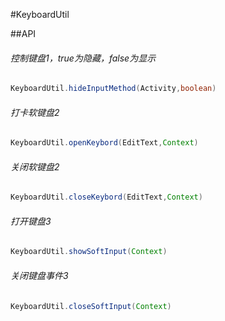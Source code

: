#KeyboardUtil
 
##API
###### 控制键盘1，true为隐藏，false为显示
```JAVA
KeyboardUtil.hideInputMethod(Activity,boolean)
```
######  打卡软键盘2
```JAVA
KeyboardUtil.openKeybord(EditText,Context)
```
######  关闭软键盘2
```JAVA
KeyboardUtil.closeKeybord(EditText,Context)
```
######  打开键盘3
```JAVA
KeyboardUtil.showSoftInput(Context)
```
######  关闭键盘事件3
```JAVA
KeyboardUtil.closeSoftInput(Context)
```